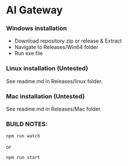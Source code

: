 # <b>AI Gateway</b>

### <b>Windows installation</b>
- Download repository zip or release & Extract
- Navigate to Releases/Win64 folder
- Run exe file

### <b>Linux installation (Untested)</b>
See readme.md in Releases/linux folder.

### <b>Mac installation (Untested)</b>
See readme.md in Releases/Mac folder.

### <b>BUILD NOTES:</b>
```
npm run watch
```
or
```
npm run start
```
